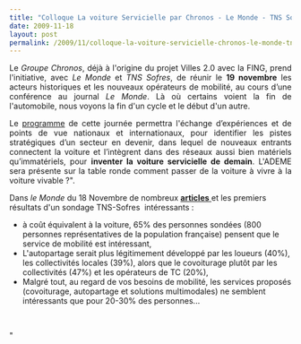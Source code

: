 ```yaml
---
title: "Colloque La voiture Servicielle par Chronos - Le Monde - TNS Sofres"
date: 2009-11-18
layout: post
permalink: /2009/11/colloque-la-voiture-servicielle-chronos-le-monde-tns-sofres.html
---
```


<p class="noAccordion" style="text-align: justify">Le <em>Groupe Chronos</em>, déjà à l'origine du projet Villes 2.0 avec la FING, prend l'initiative, avec <em>Le Monde</em> et <em>TNS Sofres</em>, de réunir le <strong>19 novembre</strong> les acteurs historiques et les nouveaux opérateurs de mobilité, au cours d’une conférence au journal <em>Le Monde</em>. Là où certains voient la fin de l'automobile, nous voyons la fin d'un cycle et le début d'un autre. </p><p class="noAccordion" style="text-align: justify">Le <a href="http://www.groupechronos.org/index.php/fre/content/download/12512/154301/file/programme_voitureservicielle_19112009.pdf">programme</a> de cette journée permettra l'échange d’expériences et de points de vue nationaux et internationaux, pour identifier les pistes stratégiques d’un secteur en devenir, dans lequel de nouveaux entrants connectent la voiture et l’intègrent dans des réseaux aussi bien matériels qu’immatériels, pour <strong>inventer la voiture servicielle de demain</strong>. L'ADEME sera présente sur la table ronde comment passer de la voiture à vivre à la voiture vivable ?".</p><p class=""noAccordion"" style=""text-align: justify"">Dans <em>le Monde</em> du 18 Novembre de nombreux <a href=""http://www.lemonde.fr/aujourd-hui/article/2009/11/17/voiture-la-revolution-des-usages_1268300_3238.html"" target=""_blank""><strong>articles</strong> </a>et les premiers résultats d'un sondage TNS-Sofres  intéressants :</p><ul style=""text-align: justify""><li>à coût équivalent à la voiture, 65% des personnes sondées (800 personnes représentatives de la population française) pensent que le service de mobilité est intéressant,</li> <li>L'autopartage serait plus légitimement développé par les loueurs (40%), les collectivités locales (39%), alors que le covoiturage plutôt par les collectivités (47%) et les opérateurs de TC (20%),</li> <li>Malgré tout, au regard de vos besoins de mobilité, les services proposés (covoiturage, autopartage et solutions multimodales) ne semblent intéressants que pour 20-30% des personnes...</li> </ul> <br /> <p class=""noAccordion"" style=""text-align: justify""></p>"